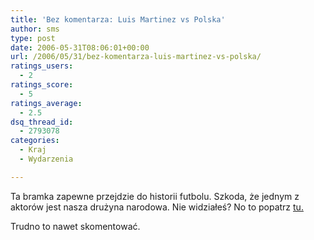 ```yaml
---
title: 'Bez komentarza: Luis Martinez vs Polska'
author: sms
type: post
date: 2006-05-31T08:06:01+00:00
url: /2006/05/31/bez-komentarza-luis-martinez-vs-polska/
ratings_users:
  - 2
ratings_score:
  - 5
ratings_average:
  - 2.5
dsq_thread_id:
  - 2793078
categories:
  - Kraj
  - Wydarzenia

---
```

Ta bramka zapewne przejdzie do historii futbolu. Szkoda, że jednym z aktorów jest nasza drużyna narodowa. Nie widziałeś? No to popatrz <a target="_blank" href="http://www.youtube.com/watch?v=KJfW3hrzAz8">tu.</a>

Trudno to nawet skomentować.